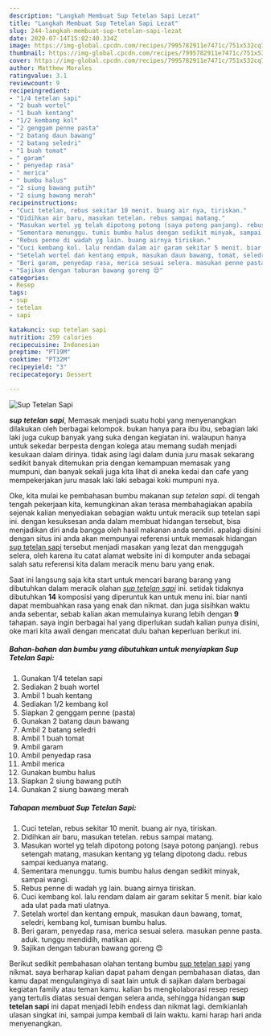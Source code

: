 ```yaml
---
description: "Langkah Membuat Sup Tetelan Sapi Lezat"
title: "Langkah Membuat Sup Tetelan Sapi Lezat"
slug: 244-langkah-membuat-sup-tetelan-sapi-lezat
date: 2020-07-14T15:02:40.334Z
image: https://img-global.cpcdn.com/recipes/7995782911e7471c/751x532cq70/sup-tetelan-sapi-foto-resep-utama.jpg
thumbnail: https://img-global.cpcdn.com/recipes/7995782911e7471c/751x532cq70/sup-tetelan-sapi-foto-resep-utama.jpg
cover: https://img-global.cpcdn.com/recipes/7995782911e7471c/751x532cq70/sup-tetelan-sapi-foto-resep-utama.jpg
author: Matthew Morales
ratingvalue: 3.1
reviewcount: 9
recipeingredient:
- "1/4 tetelan sapi"
- "2 buah wortel"
- "1 buah kentang"
- "1/2 kembang kol"
- "2 genggam penne pasta"
- "2 batang daun bawang"
- "2 batang seledri"
- "1 buah tomat"
- " garam"
- " penyedap rasa"
- " merica"
- " bumbu halus"
- "2 siung bawang putih"
- "2 siung bawang merah"
recipeinstructions:
- "Cuci tetelan, rebus sekitar 10 menit. buang air nya, tiriskan."
- "Didihkan air baru, masukan tetelan. rebus sampai matang."
- "Masukan wortel yg telah dipotong potong (saya potong panjang). rebus setengah matang, masukan kentang yg telang dipotong dadu. rebus sampai keduanya matang."
- "Sementara menunggu. tumis bumbu halus dengan sedikit minyak, sampai wangi."
- "Rebus penne di wadah yg lain. buang airnya tiriskan."
- "Cuci kembang kol. lalu rendam dalam air garam sekitar 5 menit. biar kalo ada ulat pada mati ulatnya."
- "Setelah wortel dan kentang empuk, masukan daun bawang, tomat, seledri, kembang kol, tumisan bumbu halus."
- "Beri garam, penyedap rasa, merica sesuai selera. masukan penne pasta. aduk. tunggu mendidih, matikan api."
- "Sajikan dengan taburan bawang goreng 😍"
categories:
- Resep
tags:
- sup
- tetelan
- sapi

katakunci: sup tetelan sapi 
nutrition: 259 calories
recipecuisine: Indonesian
preptime: "PT19M"
cooktime: "PT32M"
recipeyield: "3"
recipecategory: Dessert

---
```



![Sup Tetelan Sapi](https://img-global.cpcdn.com/recipes/7995782911e7471c/751x532cq70/sup-tetelan-sapi-foto-resep-utama.jpg)

<b><i>sup tetelan sapi</i></b>, Memasak menjadi suatu hobi yang menyenangkan dilakukan oleh berbagai kelompok. bukan hanya para ibu ibu, sebagian laki laki juga cukup banyak yang suka dengan kegiatan ini. walaupun hanya untuk sekedar berpesta dengan kolega atau memang sudah menjadi kesukaan dalam dirinya. tidak asing lagi dalam dunia juru masak sekarang sedikit banyak ditemukan pria dengan kemampuan memasak yang mumpuni, dan banyak sekali juga kita lihat di aneka kedai dan cafe yang mempekerjakan juru masak laki laki sebagai koki mumpuni nya.

Oke, kita mulai ke pembahasan bumbu makanan <i>sup tetelan sapi</i>. di tengah tengah pekerjaan kita, kemungkinan akan terasa membahagiakan apabila sejenak kalian menyediakan sebagian waktu untuk meracik sup tetelan sapi ini. dengan kesuksesan anda dalam membuat hidangan tersebut, bisa menjadikan diri anda bangga oleh hasil makanan anda sendiri. apalagi disini dengan situs ini anda akan mempunyai referensi untuk memasak hidangan <u>sup tetelan sapi</u> tersebut menjadi masakan yang lezat dan menggugah selera, oleh karena itu catat alamat website ini di komputer anda sebagai salah satu referensi kita dalam meracik menu baru yang enak.




Saat ini langsung saja kita start untuk mencari barang barang yang dibutuhkan dalam meracik olahan <u><i>sup tetelan sapi</i></u> ini. setidak tidaknya dibutuhkan <b>14</b> komposisi yang diperuntuk kan untuk menu ini. biar nanti dapat membuahkan rasa yang enak dan nikmat. dan juga sisihkan waktu anda sebentar, sebab kalian akan memulainya kurang lebih dengan <b>9</b> tahapan. saya ingin berbagai hal yang diperlukan sudah kalian punya disini, oke mari kita awali dengan mencatat dulu bahan keperluan berikut ini.

<!--inarticleads1-->

##### Bahan-bahan dan bumbu yang dibutuhkan untuk menyiapkan Sup Tetelan Sapi:

1. Gunakan 1/4 tetelan sapi
1. Sediakan 2 buah wortel
1. Ambil 1 buah kentang
1. Sediakan 1/2 kembang kol
1. Siapkan 2 genggam penne (pasta)
1. Gunakan 2 batang daun bawang
1. Ambil 2 batang seledri
1. Ambil 1 buah tomat
1. Ambil  garam
1. Ambil  penyedap rasa
1. Ambil  merica
1. Gunakan  bumbu halus
1. Siapkan 2 siung bawang putih
1. Gunakan 2 siung bawang merah




<!--inarticleads2-->

##### Tahapan membuat Sup Tetelan Sapi:

1. Cuci tetelan, rebus sekitar 10 menit. buang air nya, tiriskan.
1. Didihkan air baru, masukan tetelan. rebus sampai matang.
1. Masukan wortel yg telah dipotong potong (saya potong panjang). rebus setengah matang, masukan kentang yg telang dipotong dadu. rebus sampai keduanya matang.
1. Sementara menunggu. tumis bumbu halus dengan sedikit minyak, sampai wangi.
1. Rebus penne di wadah yg lain. buang airnya tiriskan.
1. Cuci kembang kol. lalu rendam dalam air garam sekitar 5 menit. biar kalo ada ulat pada mati ulatnya.
1. Setelah wortel dan kentang empuk, masukan daun bawang, tomat, seledri, kembang kol, tumisan bumbu halus.
1. Beri garam, penyedap rasa, merica sesuai selera. masukan penne pasta. aduk. tunggu mendidih, matikan api.
1. Sajikan dengan taburan bawang goreng 😍




Berikut sedikit pembahasan olahan tentang bumbu <u>sup tetelan sapi</u> yang nikmat. saya berharap kalian dapat paham dengan pembahasan diatas, dan kamu dapat mengulanginya di saat lain untuk di sajikan dalam berbagai kegiatan family atau teman kamu. kalian bs mengkolaborasi resep resep yang tertulis diatas sesuai dengan selera anda, sehingga hidangan <b>sup tetelan sapi</b> ini dapat menjadi lebih endess dan nikmat lagi. demikianlah ulasan singkat ini, sampai jumpa kembali di lain waktu. kami harap hari anda menyenangkan.
